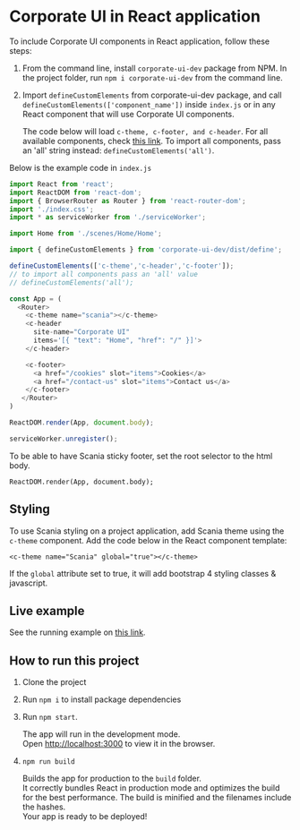 # Corporate UI in React application

To include Corporate UI components in React application, follow these steps:

1. From the command line, install `corporate-ui-dev` package from NPM. In the project folder, run `npm i corporate-ui-dev` from the command line.
2. Import `defineCustomElements` from corporate-ui-dev package, and call `defineCustomElements(['component_name'])` inside `index.js` or in any React component that will use Corporate UI components. 

   The code below will load `c-theme, c-footer, and c-header`. For all available components, check [this link](https://static.scania.com/build/global/4.0.0-alpha.1/www/index.html). To import all components, pass an 'all' string instead: `defineCustomElements('all')`.

Below is the example code in `index.js`

```js
import React from 'react';
import ReactDOM from 'react-dom';
import { BrowserRouter as Router } from 'react-router-dom';
import './index.css';
import * as serviceWorker from './serviceWorker';

import Home from './scenes/Home/Home';

import { defineCustomElements } from 'corporate-ui-dev/dist/define';

defineCustomElements(['c-theme','c-header','c-footer']);
// to import all components pass an 'all' value
// defineCustomElements('all');

const App = (
  <Router>
    <c-theme name="scania"></c-theme>
    <c-header
      site-name="Corporate UI"
      items='[{ "text": "Home", "href": "/" }]'>
    </c-header>

    <c-footer>
      <a href="/cookies" slot="items">Cookies</a>
      <a href="/contact-us" slot="items">Contact us</a>
    </c-footer>
   </Router>
)

ReactDOM.render(App, document.body);

serviceWorker.unregister();

```

To be able to have Scania sticky footer, set the root selector to the html body. 
```
ReactDOM.render(App, document.body);
```


## Styling

To use Scania styling on a project application, add Scania theme using the `c-theme` component. Add the code below in the React component template:

`<c-theme name="Scania" global="true"></c-theme>`

If the `global` attribute set to true, it will add bootstrap 4 styling classes & javascript.


## Live example

See the running example on [this link](https://scania.github.io/corporate-ui-react/).


## How to run this project

1. Clone the project
2. Run `npm i` to install package dependencies
3. Run `npm start`. 

   The app will run in the development mode.<br>
   Open [http://localhost:3000](http://localhost:3000) to view it in the browser.

4. `npm run build`

   Builds the app for production to the `build` folder.<br>
   It correctly bundles React in production mode and optimizes the build for the best performance.
   The build is minified and the filenames include the hashes.<br>
   Your app is ready to be deployed!
